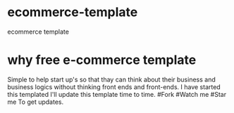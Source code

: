 # ecommerce-template
ecommerce template
# why free e-commerce template
Simple to help start up's so that thay can think about their business and business logics without thinking front ends and front-ends.
I have started this templated I'll update this template time to time. 
#Fork
#Watch me
#Star me 
To get updates.
